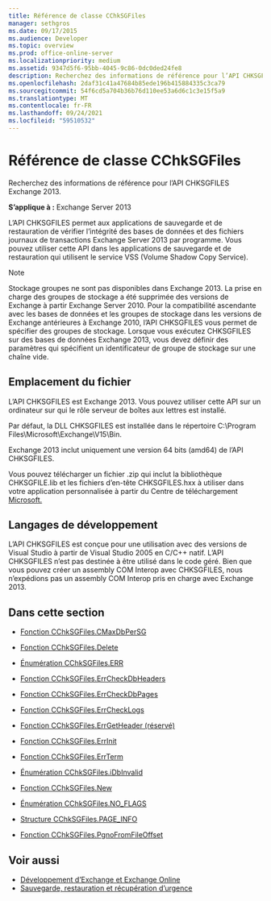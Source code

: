 ```yaml
---
title: Référence de classe CChkSGFiles
manager: sethgros
ms.date: 09/17/2015
ms.audience: Developer
ms.topic: overview
ms.prod: office-online-server
ms.localizationpriority: medium
ms.assetid: 9347d5f6-95bb-4045-9c86-0dc0ded24fe8
description: Recherchez des informations de référence pour l’API CHKSGFILES Exchange 2013.
ms.openlocfilehash: 2daf31c41a47684b85ede196b415884335c3ca79
ms.sourcegitcommit: 54f6cd5a704b36b76d110ee53a6d6c1c3e15f5a9
ms.translationtype: MT
ms.contentlocale: fr-FR
ms.lasthandoff: 09/24/2021
ms.locfileid: "59510532"
---
```

# <a name="cchksgfiles-class-reference"></a>Référence de classe CChkSGFiles

Recherchez des informations de référence pour l’API CHKSGFILES Exchange 2013.
  
**S’applique à :** Exchange Server 2013 
  
L’API CHKSGFILES permet aux applications de sauvegarde et de restauration de vérifier l’intégrité des bases de données et des fichiers journaux de transactions Exchange Server 2013 par programme. Vous pouvez utiliser cette API dans les applications de sauvegarde et de restauration qui utilisent le service VSS (Volume Shadow Copy Service).
  
> [!NOTE]
> Stockage groupes ne sont pas disponibles dans Exchange 2013. La prise en charge des groupes de stockage a été supprimée des versions de Exchange à partir Exchange Server 2010. Pour la compatibilité ascendante avec les bases de données et les groupes de stockage dans les versions de Exchange antérieures à Exchange 2010, l’API CHKSGFILES vous permet de spécifier des groupes de stockage. Lorsque vous exécutez CHKSGFILES sur des bases de données Exchange 2013, vous devez définir des paramètres qui spécifient un identificateur de groupe de stockage sur une chaîne vide. 
  
## <a name="file-location"></a>Emplacement du fichier
<a name="bk_fileslocation"> </a>

L’API CHKSGFILES est Exchange 2013. Vous pouvez utiliser cette API sur un ordinateur sur qui le rôle serveur de boîtes aux lettres est installé. 
  
Par défaut, la DLL CHKSGFILES est installée dans le répertoire C:\Program Files\Microsoft\Exchange\V15\Bin.
  
Exchange 2013 inclut uniquement une version 64 bits (amd64) de l’API CHKSGFILES. 
  
Vous pouvez télécharger un fichier .zip qui inclut la bibliothèque CHKSGFILE.lib et les fichiers d’en-tête CHKSGFILES.hxx à utiliser dans votre application personnalisée à partir du Centre de téléchargement [Microsoft.](https://www.microsoft.com/download/details.aspx?id=36802)
  
## <a name="development-languages"></a>Langages de développement
<a name="bk_developmentlanguages"> </a>

L’API CHKSGFILES est conçue pour une utilisation avec des versions de Visual Studio à partir de Visual Studio 2005 en C/C++ natif. L’API CHKSGFILES n’est pas destinée à être utilisé dans le code géré. Bien que vous pouvez créer un assembly COM Interop avec CHKSGFILES, nous n’expédions pas un assembly COM Interop pris en charge avec Exchange 2013.
  
## <a name="in-this-section"></a>Dans cette section
<a name="bk_inthissection"> </a>

- [Fonction CChkSGFiles.CMaxDbPerSG](cchksgfiles-cmaxdbpersg-function.md)
    
- [Fonction CChkSGFiles.Delete](cchksgfiles-delete-function.md)
    
- [Énumération CChkSGFiles.ERR](cchksgfiles-err-enumeration.md)
    
- [Fonction CChkSGFiles.ErrCheckDbHeaders](cchksgfiles-errcheckdbheaders-function.md)
    
- [Fonction CChkSGFiles.ErrCheckDbPages](cchksgfiles-errcheckdbpages-function.md)
    
- [Fonction CChkSGFiles.ErrCheckLogs](cchksgfiles-errchecklogs-function.md)
    
- [Fonction CChkSGFiles.ErrGetHeader (réservé)](cchksgfiles-errgetheader-function-reserved.md)
    
- [Fonction CChkSGFiles.ErrInit](cchksgfiles-errinit-function.md)
    
- [Fonction CChkSGFiles.ErrTerm](cchksgfiles-errterm-function.md)
    
- [Énumération CChkSGFiles.iDbInvalid](cchksgfiles-idbinvalid-enumeration.md)
    
- [Fonction CChkSGFiles.New](cchksgfiles-new-function.md)
    
- [Énumération CChkSGFiles.NO_FLAGS](cchksgfiles-no_flags-enumeration.md)
    
- [Structure CChkSGFiles.PAGE_INFO](cchksgfiles-page_info-struct.md)
    
- [Fonction CChkSGFiles.PgnoFromFileOffset](cchksgfiles-pgnofromfileoffset-function.md)
    
## <a name="see-also"></a>Voir aussi

- [Développement d’Exchange et Exchange Online](../exchange-server-development.md)
- [Sauvegarde, restauration et récupération d’urgence](https://technet.microsoft.com/library/dd876874)
    

